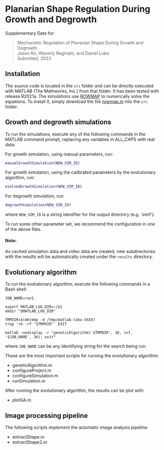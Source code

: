 # Planarian Shape Regulation During Growth and Degrowth

Supplementary Data for:

> Mechanistic Regulation of Planarian Shape During Growth and Degrowth<br>
> Jason Ko, Waverly Reginato, and Daniel Lobo<br>
> Submitted, 2023<br>


## Installation

The source code is located in the `src` folder and can be directly executed with MATLAB (The Mathworks, Inc.) from that folder. It has been tested with release R2021a. The simulations use [ROWMAP](https://www.mathematik.uni-halle.de/wissenschaftliches_rechnen/forschung/software/#anchor1303104) to numerically solve the equations. To install it, simply download the file [rowmap.m](http://sim.mathematik.uni-halle.de/software/rowmap/rowmap.m) into the `src` folder.


## Growth and degrowth simulations

To run the simulations, execute any of the following commands in the MATLAB command prompt, replacing any variables in ALL_CAPS with real data:

For growth simulation, using manual parameters, run:
```matlab
manualGrowthSimulation(NEW_SIM_ID)
```

For growth simulation, using the calibrated parameters by the evolutionary algorithm, run:
```matlab
evolvedGrowthSimulation(NEW_SIM_ID)
```

For degrowth simulation, run:
```matlab
degrowthSimulation(NEW_SIM_ID)
```

where `NEW_SIM_ID` is a string identifier for the output directory (e.g. 'sim1').

To run some other parameter set, we recommend the configuration in one of the above files.


#### Note:
As cached simulation data and video data are created, new subdirectories with the results will be automatically created under the `results` directory.


## Evolutionary algorithm
To run the evolutionary algorithm, execute the following commands in a Bash shell:

```shell
JOB_NAME=run1
	
export MATLAB_LOG_DIR=~/$1
mkdir "$MATLAB_LOG_DIR"
 
TMPDIR=$(mktemp -d /tmp/matlab-lobo-XXXX)
trap 'rm -rf "$TMPDIR"' EXIT
 
matlab -nodisplay -r "geneticAlgorithm('$TMPDIR', 36, inf, '$JOB_NAME', 36); exit"
```

where `JOB_NAME` can be any identifying string for the search being run.


These are the most important scripts for running the evolutionary algorithm:

  * geneticAlgorithm.m
  * configureProject.m
  * configureSimulation.m
  * runSimulation.m


After running the evolutionary algorithm, the results can be plot with:

  * plotGA.m


## Image processing pipeline
The following scripts implement the automatic image analysis pipeline:

  * extractShape.m
  * extractShape2.m


